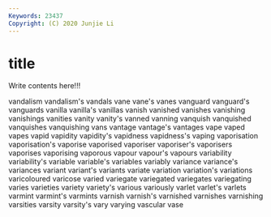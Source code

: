 ```yaml
---
Keywords: 23437
Copyright: (C) 2020 Junjie Li
---
```


# title

Write contents here!!!

vandalism 
vandalism's 
vandals
vane 
vane's 
vanes 
vanguard 
vanguard's 
vanguards 
vanilla 
vanilla's 
vanillas 
vanish
vanished 
vanishes 
vanishing 
vanishings 
vanities 
vanity 
vanity's 
vanned 
vanning 
vanquish
vanquished 
vanquishes 
vanquishing 
vans 
vantage 
vantage's 
vantages 
vape 
vaped 
vapes
vapid 
vapidity 
vapidity's 
vapidness 
vapidness's 
vaping 
vaporisation 
vaporisation's 
vaporise 
vaporised
vaporiser 
vaporiser's 
vaporisers 
vaporises 
vaporising 
vaporous 
vapour 
vapour's 
vapours 
variability
variability's 
variable 
variable's 
variables 
variably 
variance 
variance's 
variances 
variant 
variant's
variants 
variate 
variation 
variation's 
variations 
varicoloured 
varicose 
varied 
variegate 
variegated
variegates 
variegating 
varies 
varieties 
variety 
variety's 
various 
variously 
varlet 
varlet's
varlets 
varmint 
varmint's 
varmints 
varnish 
varnish's 
varnished 
varnishes 
varnishing 
varsities
varsity 
varsity's 
vary 
varying 
vascular 
vase 
